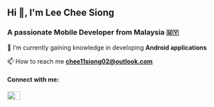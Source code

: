 
<h2>Hi 👋, I'm Lee Chee Siong</h2>
<h3>A passionate Mobile Developer from Malaysia 🇲🇾</h3>

<!--[![Anurag's GitHub stats](https://github-readme-stats.vercel.app/api?username=caesiummm)](https://github.com/anuraghazra/github-readme-stats)-->

🌱 I’m currently gaining knowledge in developing **Android applications**



📫 How to reach me **chee11siong02@outlook.com**

<h4 align="left">Connect with me:</h4>
<p align="left">
<a href="https://linkedin.com/in/www.linkedin.com/in/chee-siong02" target="blank"><img align="center" src="https://raw.githubusercontent.com/rahuldkjain/github-profile-readme-generator/master/src/images/icons/Social/linked-in-alt.svg" alt="www.linkedin.com/in/chee-siong02" height="20" width="30" /></a>
</p>

